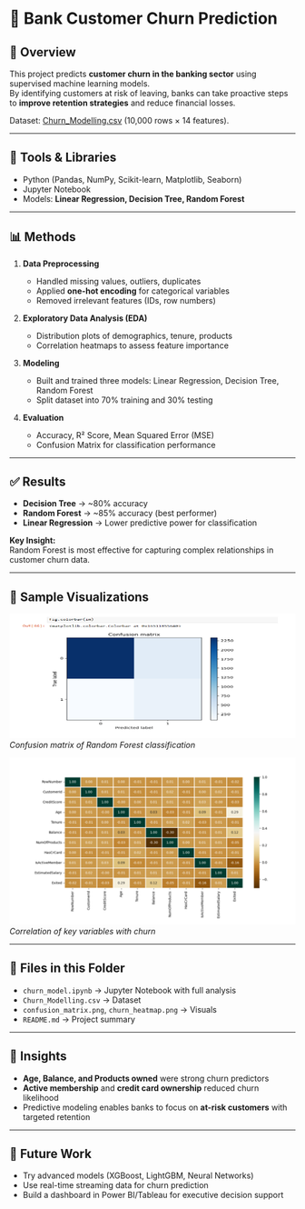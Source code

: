 # 🏦 Bank Customer Churn Prediction

## 📌 Overview
This project predicts **customer churn in the banking sector** using supervised machine learning models.  
By identifying customers at risk of leaving, banks can take proactive steps to **improve retention strategies** and reduce financial losses.

Dataset: [Churn_Modelling.csv](./Churn_Modelling.csv) (10,000 rows × 14 features).  

---

## 🔧 Tools & Libraries
- Python (Pandas, NumPy, Scikit-learn, Matplotlib, Seaborn)  
- Jupyter Notebook  
- Models: **Linear Regression, Decision Tree, Random Forest**  

---

## 📊 Methods
1. **Data Preprocessing**
   - Handled missing values, outliers, duplicates  
   - Applied **one-hot encoding** for categorical variables  
   - Removed irrelevant features (IDs, row numbers)

2. **Exploratory Data Analysis (EDA)**
   - Distribution plots of demographics, tenure, products  
   - Correlation heatmaps to assess feature importance  

3. **Modeling**
   - Built and trained three models: Linear Regression, Decision Tree, Random Forest  
   - Split dataset into 70% training and 30% testing  

4. **Evaluation**
   - Accuracy, R² Score, Mean Squared Error (MSE)  
   - Confusion Matrix for classification performance  

---

## ✅ Results
- **Decision Tree** → ~80% accuracy  
- **Random Forest** → ~85% accuracy (best performer)  
- **Linear Regression** → Lower predictive power for classification  

**Key Insight:**  
Random Forest is most effective for capturing complex relationships in customer churn data.  

---

## 📸 Sample Visualizations
![Confusion Matrix](confusion_matrix.png)  
*Confusion matrix of Random Forest classification*  

![Feature Correlation Heatmap](churn_heatmap.png)  
*Correlation of key variables with churn*  

---

## 🔗 Files in this Folder
- `churn_model.ipynb` → Jupyter Notebook with full analysis  
- `Churn_Modelling.csv` → Dataset  
- `confusion_matrix.png`, `churn_heatmap.png` → Visuals  
- `README.md` → Project summary  

---

## 📖 Insights
- **Age, Balance, and Products owned** were strong churn predictors  
- **Active membership** and **credit card ownership** reduced churn likelihood  
- Predictive modeling enables banks to focus on **at-risk customers** with targeted retention  

---

## 🚀 Future Work
- Try advanced models (XGBoost, LightGBM, Neural Networks)  
- Use real-time streaming data for churn prediction  
- Build a dashboard in Power BI/Tableau for executive decision support  
